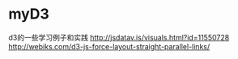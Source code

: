 # myD3
d3的一些学习例子和实践
http://jsdatav.is/visuals.html?id=11550728
http://webiks.com/d3-js-force-layout-straight-parallel-links/
